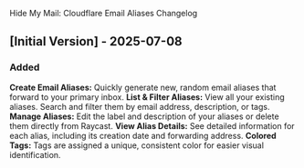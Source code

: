 Hide My Mail: Cloudflare Email Aliases Changelog

## [Initial Version] - 2025-07-08
 
### Added
 
**Create Email Aliases:** Quickly generate new, random email aliases that forward to your primary inbox.
**List & Filter Aliases:** View all your existing aliases. Search and filter them by email address, description, or tags.
**Manage Aliases:** Edit the label and description of your aliases or delete them directly from Raycast.
**View Alias Details:** See detailed information for each alias, including its creation date and forwarding address.
**Colored Tags:** Tags are assigned a unique, consistent color for easier visual identification.